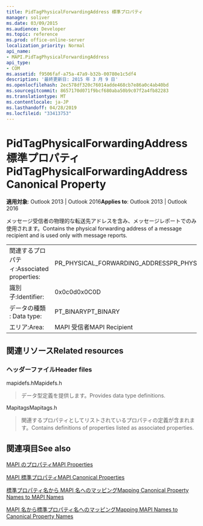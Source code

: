 ```yaml
---
title: PidTagPhysicalForwardingAddress 標準プロパティ
manager: soliver
ms.date: 03/09/2015
ms.audience: Developer
ms.topic: reference
ms.prod: office-online-server
localization_priority: Normal
api_name:
- MAPI.PidTagPhysicalForwardingAddress
api_type:
- COM
ms.assetid: f9506faf-a75a-47a9-b32b-00780e1c5df4
description: '最終更新日: 2015 年 3 月 9 日'
ms.openlocfilehash: 2ec578df320c76014adde468cb7e86a0c4ab40bd
ms.sourcegitcommit: 8657170d071f9bcf680aba50b9c07f2a4fb82283
ms.translationtype: MT
ms.contentlocale: ja-JP
ms.lasthandoff: 04/28/2019
ms.locfileid: "33413753"
---
```

# <a name="pidtagphysicalforwardingaddress-canonical-property"></a><span data-ttu-id="954d1-103">PidTagPhysicalForwardingAddress 標準プロパティ</span><span class="sxs-lookup"><span data-stu-id="954d1-103">PidTagPhysicalForwardingAddress Canonical Property</span></span>

  
  
<span data-ttu-id="954d1-104">**適用対象**: Outlook 2013 | Outlook 2016</span><span class="sxs-lookup"><span data-stu-id="954d1-104">**Applies to**: Outlook 2013 | Outlook 2016</span></span> 
  
<span data-ttu-id="954d1-105">メッセージ受信者の物理的な転送先アドレスを含み、メッセージレポートでのみ使用されます。</span><span class="sxs-lookup"><span data-stu-id="954d1-105">Contains the physical forwarding address of a message recipient and is used only with message reports.</span></span>
  
|||
|:-----|:-----|
|<span data-ttu-id="954d1-106">関連するプロパティ:</span><span class="sxs-lookup"><span data-stu-id="954d1-106">Associated properties:</span></span>  <br/> |<span data-ttu-id="954d1-107">PR_PHYSICAL_FORWARDING_ADDRESS</span><span class="sxs-lookup"><span data-stu-id="954d1-107">PR_PHYSICAL_FORWARDING_ADDRESS</span></span>  <br/> |
|<span data-ttu-id="954d1-108">識別子:</span><span class="sxs-lookup"><span data-stu-id="954d1-108">Identifier:</span></span>  <br/> |<span data-ttu-id="954d1-109">0x0c0d</span><span class="sxs-lookup"><span data-stu-id="954d1-109">0x0C0D</span></span>  <br/> |
|<span data-ttu-id="954d1-110">データの種類 : </span><span class="sxs-lookup"><span data-stu-id="954d1-110">Data type:</span></span>  <br/> |<span data-ttu-id="954d1-111">PT_BINARY</span><span class="sxs-lookup"><span data-stu-id="954d1-111">PT_BINARY</span></span>  <br/> |
|<span data-ttu-id="954d1-112">エリア:</span><span class="sxs-lookup"><span data-stu-id="954d1-112">Area:</span></span>  <br/> |<span data-ttu-id="954d1-113">MAPI 受信者</span><span class="sxs-lookup"><span data-stu-id="954d1-113">MAPI Recipient</span></span>  <br/> |
   
## <a name="related-resources"></a><span data-ttu-id="954d1-114">関連リソース</span><span class="sxs-lookup"><span data-stu-id="954d1-114">Related resources</span></span>

### <a name="header-files"></a><span data-ttu-id="954d1-115">ヘッダーファイル</span><span class="sxs-lookup"><span data-stu-id="954d1-115">Header files</span></span>

<span data-ttu-id="954d1-116">mapidefs.h</span><span class="sxs-lookup"><span data-stu-id="954d1-116">Mapidefs.h</span></span>
  
> <span data-ttu-id="954d1-117">データ型定義を提供します。</span><span class="sxs-lookup"><span data-stu-id="954d1-117">Provides data type definitions.</span></span>
    
<span data-ttu-id="954d1-118">Mapitags</span><span class="sxs-lookup"><span data-stu-id="954d1-118">Mapitags.h</span></span>
  
> <span data-ttu-id="954d1-119">関連するプロパティとしてリストされているプロパティの定義が含まれます。</span><span class="sxs-lookup"><span data-stu-id="954d1-119">Contains definitions of properties listed as associated properties.</span></span>
    
## <a name="see-also"></a><span data-ttu-id="954d1-120">関連項目</span><span class="sxs-lookup"><span data-stu-id="954d1-120">See also</span></span>



[<span data-ttu-id="954d1-121">MAPI のプロパティ</span><span class="sxs-lookup"><span data-stu-id="954d1-121">MAPI Properties</span></span>](mapi-properties.md)
  
[<span data-ttu-id="954d1-122">MAPI 標準プロパティ</span><span class="sxs-lookup"><span data-stu-id="954d1-122">MAPI Canonical Properties</span></span>](mapi-canonical-properties.md)
  
[<span data-ttu-id="954d1-123">標準プロパティ名から MAPI 名へのマッピング</span><span class="sxs-lookup"><span data-stu-id="954d1-123">Mapping Canonical Property Names to MAPI Names</span></span>](mapping-canonical-property-names-to-mapi-names.md)
  
[<span data-ttu-id="954d1-124">MAPI 名から標準プロパティ名へのマッピング</span><span class="sxs-lookup"><span data-stu-id="954d1-124">Mapping MAPI Names to Canonical Property Names</span></span>](mapping-mapi-names-to-canonical-property-names.md)

